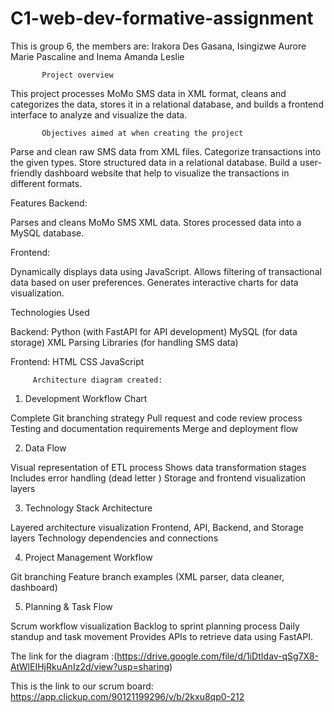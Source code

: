 # C1-web-dev-formative-assignment
This is group 6,
the members are: Irakora Des Gasana,
                 Isingizwe Aurore Marie Pascaline and
                 Inema Amanda Leslie

                 
           Project overview      
 This project processes MoMo SMS data in XML format, cleans and categorizes the data, stores it in a relational database, and builds a frontend interface to analyze and visualize the data.
           
           
           Objectives aimed at when creating the project
Parse and clean raw SMS data from XML files.
Categorize transactions into the given types.
Store structured data in a relational database.
Build a user-friendly dashboard website that help to visualize the transactions in different formats.

Features
Backend:

Parses and cleans MoMo SMS XML data.
Stores processed data into a MySQL database.

Frontend:

Dynamically displays data using JavaScript.
Allows filtering of transactional data based on user preferences.
Generates interactive charts for data visualization.

Technologies Used

Backend:
Python (with FastAPI for API development)
MySQL (for data storage)
XML Parsing Libraries (for handling SMS data)

Frontend:
HTML
CSS
JavaScript
         
         Architecture diagram created:

1. Development Workflow Chart

Complete Git branching strategy
Pull request and code review process
Testing and documentation requirements
Merge and deployment flow

2. Data Flow 

Visual representation of ETL process
Shows data transformation stages
Includes error handling (dead letter )
Storage and frontend visualization layers

3. Technology Stack Architecture

Layered architecture visualization
Frontend, API, Backend, and Storage layers
Technology dependencies and connections

4. Project Management Workflow

Git branching 
Feature branch examples (XML parser, data cleaner, dashboard)


5.  Planning & Task Flow

Scrum workflow visualization
Backlog to sprint planning process
Daily standup and task movement
Provides APIs to retrieve data using FastAPI.

The link for the diagram :(https://drive.google.com/file/d/1iDtIdav-qSg7X8-AtWlEIHjRkuAnIz2d/view?usp=sharing)

This is the link to our scrum board: https://app.clickup.com/90121199296/v/b/2kxu8qp0-212


